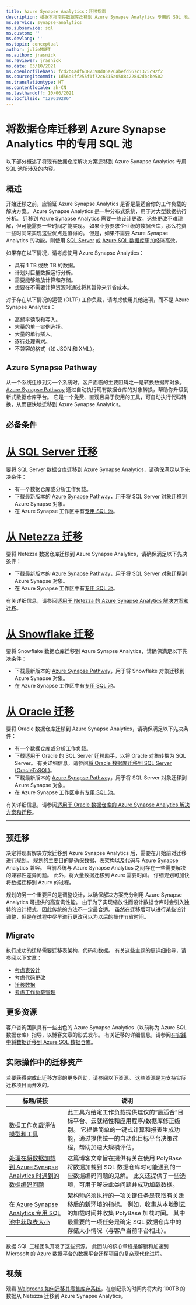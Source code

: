 ```yaml
---
title: Azure Synapse Analytics：迁移指南
description: 根据本指南将数据库迁移到 Azure Synapse Analytics 专用的 SQL 池。
ms.service: synapse-analytics
ms.subservice: sql
ms.custom: ''
ms.devlang: ''
ms.topic: conceptual
author: julieMSFT
ms.author: jrasnick
ms.reviewer: jrasnick
ms.date: 03/10/2021
ms.openlocfilehash: fcd2b4adf6387398d05a26abefd567c1375c92f2
ms.sourcegitcommit: 1d56a3ff255f1f72c6315a0588422842dbcbe502
ms.translationtype: HT
ms.contentlocale: zh-CN
ms.lasthandoff: 10/06/2021
ms.locfileid: "129619286"
---
```

# <a name="migrate-a-data-warehouse-to-a-dedicated-sql-pool-in-azure-synapse-analytics"></a>将数据仓库迁移到 Azure Synapse Analytics 中的专用 SQL 池

以下部分概述了将现有数据仓库解决方案迁移到 Azure Synapse Analytics 专用 SQL 池所涉及的内容。

## <a name="overview"></a>概述

开始迁移之前，应验证 Azure Synapse Analytics 是否是最适合你的工作负载的解决方案。 Azure Synapse Analytics 是一种分布式系统，用于对大型数据执行分析。 迁移到 Azure Synapse Analytics 需要一些设计更改，这些更改不难理解，但可能需要一些时间才能实现。 如果业务要求企业级的数据仓库，那么花费一些时间来实现这些优点是值得的。 但是，如果不需要 Azure Synapse Analytics 的功能，则使用 [SQL Server](/sql/sql-server/) 或 [Azure SQL 数据库](../../azure-sql/index.yml)更加经济高效。

如果存在以下情况，请考虑使用 Azure Synapse Analytics：

- 具有 1 TB 或数 TB 的数据。
- 计划对巨量数据运行分析。
- 需要能够缩放计算和存储。
- 想要在不需要计算资源时通过将其暂停来节省成本。

对于存在以下情况的运营 (OLTP) 工作负载，请考虑使用其他选项，而不是 Azure Synapse Analytics：

- 高频率读取和写入。
- 大量的单一实例选择。
- 大量的单行插入。
- 逐行处理需求。
- 不兼容的格式（如 JSON 和 XML）。

## <a name="azure-synapse-pathway"></a>Azure Synapse Pathway

从一个系统迁移到另一个系统时，客户面临的主要阻碍之一是转换数据库对象。 [Azure Synapse Pathway](/sql/tools/synapse-pathway/azure-synapse-pathway-overview) 通过自动执行现有数据仓库的对象转换，帮助你升级到新式数据仓库平台。 它是一个免费、直观且易于使用的工具，可自动执行代码转换，从而更快地迁移到 Azure Synapse Analytics。

## <a name="prerequisites"></a>必备条件

# <a name="migrate-from-sql-server"></a>[从 SQL Server 迁移](#tab/migratefromSQLServer)

要将 SQL Server 数据仓库迁移到 Azure Synapse Analytics，请确保满足以下先决条件：

- 有一个数据仓库或分析工作负载。
- 下载最新版本的 [Azure Synapse Pathway](https://www.microsoft.com/en-us/download/details.aspx?id=103061)，用于将 SQL Server 对象迁移到 Azure Synapse 对象。
- 在 Azure Synapse 工作区中有[专用 SQL 池](../get-started-create-workspace.md)。

# <a name="migrate-from-netezza"></a>[从 Netezza 迁移](#tab/migratefromNetezza)

要将 Netezza 数据仓库迁移到 Azure Synapse Analytics，请确保满足以下先决条件：

- 下载最新版本的 [Azure Synapse Pathway](https://www.microsoft.com/en-us/download/details.aspx?id=103061)，用于将 SQL Server 对象迁移到 Azure Synapse 对象。
- 在 Azure Synapse 工作区中有[专用 SQL 池](../get-started-create-workspace.md)。

有关详细信息，请参阅[适用于 Netezza 的 Azure Synapse Analytics 解决方案和迁移](/azure/cloud-adoption-framework/migrate/azure-best-practices/analytics/analytics-solutions-netezza)。

# <a name="migrate-from-snowflake"></a>[从 Snowflake 迁移](#tab/migratefromSnowflake)

要将 Snowflake 数据仓库迁移到 Azure Synapse Analytics，请确保满足以下先决条件：

- 下载最新版本的 [Azure Synapse Pathway](https://www.microsoft.com/en-us/download/details.aspx?id=103061)，用于将 Snowflake 对象迁移到 Azure Synapse 对象。
- 在 Azure Synapse 工作区中有[专用 SQL 池](../get-started-create-workspace.md)。

# <a name="migrate-from-oracle"></a>[从 Oracle 迁移](#tab/migratefromOracle)

要将 Oracle 数据仓库迁移到 Azure Synapse Analytics，请确保满足以下先决条件：

- 有一个数据仓库或分析工作负载。
- 下载适用于 Oracle 的 SQL Server 迁移助手，以将 Oracle 对象转换为 SQL Server。 有关详细信息，请参阅[将 Oracle 数据库迁移到 SQL Server (OracleToSQL)](/sql/ssma/oracle/migrating-oracle-databases-to-sql-server-oracletosql)。
- 下载最新版本的 [Azure Synapse Pathway](https://www.microsoft.com/download/details.aspx?id=103061)，用于将 SQL Server 对象迁移到 Azure Synapse 对象。
- 在 Azure Synapse 工作区中有[专用 SQL 池](../get-started-create-workspace.md)。

有关详细信息，请参阅[适用于 Oracle 数据仓库的 Azure Synapse Analytics 解决方案和迁移](/azure/cloud-adoption-framework/migrate/azure-best-practices/analytics/analytics-solutions-exadata)。

---

## <a name="pre-migration"></a>预迁移

决定将现有解决方案迁移到 Azure Synapse Analytics 后，需要在开始前对迁移进行规划。 规划的主要目的是确保数据、表架构以及代码与 Azure Synapse Analytics 兼容。 当前系统与 Azure Synapse Analytics 之间存在一些需要解决的兼容性差异问题。 此外，将大量数据迁移到 Azure 需要时间。 仔细规划可加快将数据迁移到 Azure 的过程。

规划的另一个重要目的是调整设计，以确保解决方案充分利用 Azure Synapse Analytics 可提供的高查询性能。 由于为了实现缩放性而设计数据仓库时会引入独特的设计模式，因此传统的方法不一定最合适。 虽然在迁移后可以进行某些设计调整，但是在过程中尽早进行更改可以为以后的操作节省时间。

## <a name="migrate"></a>Migrate

执行成功的迁移需要迁移表架构、代码和数据。 有关这些主题的更详细指导，请参阅以下文章：

- [考虑表设计](../sql-data-warehouse/sql-data-warehouse-tables-overview.md)
- [考虑代码更改](../sql-data-warehouse/sql-data-warehouse-overview-develop.md#development-recommendations-and-coding-techniques)
- [迁移数据](../sql-data-warehouse/design-elt-data-loading.md)
- [考虑工作负载管理](../sql-data-warehouse/sql-data-warehouse-workload-management.md)

## <a name="more-resources"></a>更多资源

客户咨询团队具有一些出色的 Azure Synapse Analytics（以前称为 Azure SQL 数据仓库）指导，以博客文章的形式发布。 有关迁移的详细信息，请参阅[在实践中将数据迁移到 Azure SQL 数据仓库](/archive/blogs/sqlcat/migrating-data-to-azure-sql-data-warehouse-in-practice)。

## <a name="migration-assets-from-real-world-engagements"></a>实际操作中的迁移资产

若要获得完成此迁移方案的更多帮助，请参阅以下资源。 这些资源是为支持实际迁移项目而开发的。

| 标题/链接                              | 说明                                                                                                                       |
| --------------------------------------- | --------------------------------------------------------------------------------------------------------------------------------- |
| [数据工作负载评估模型和工具](https://www.microsoft.com/download/details.aspx?id=103130) | 此工具为给定工作负载提供建议的“最适合”目标平台、云就绪性和应用程序/数据库修正级别。 它提供简单的一键式计算和报表生成功能，通过提供统一的自动化目标平台决策过程，帮助加速大规模评估。 |
| [处理在将数据加载到 Azure Synapse Analytics 时遇到的数据编码问题](https://azure.microsoft.com/blog/handling-data-encoding-issues-while-loading-data-to-sql-data-warehouse/) | 这篇博客文章旨在提供有关在使用 PolyBase 将数据加载到 SQL 数据仓库时可能遇到的一些数据编码问题的见解。 此文还提供了一些选项，可用于解决此类问题并成功加载数据。 |
| [在 Azure Synapse Analytics 专用 SQL 池中获取表大小](https://github.com/Microsoft/DataMigrationTeam/blob/master/Whitepapers/Getting%20table%20sizes%20in%20SQL%20DW.pdf) | 架构师必须执行的一项关键任务是获取有关迁移后的新环境的指标。 例如，收集从本地到云的加载时间并收集 PolyBase 加载时间。 其中最重要的一项任务是确定 SQL 数据仓库中的存储大小情况（与客户当前平台相比）。 |

数据 SQL 工程团队开发了这些资源。 此团队的核心章程是解锁和加速到 Microsoft 的 Azure 数据平台的数据平台迁移项目的复杂现代化进程。

## <a name="videos"></a>视频

观看 [Walgreens 如何迁移其零售库存系统](https://www.youtube.com/watch?v=86dhd8N1lH4)，在创纪录的时间内将大约 100TB 的数据从 Netezza 迁移到 Azure Synapse Analytics。
